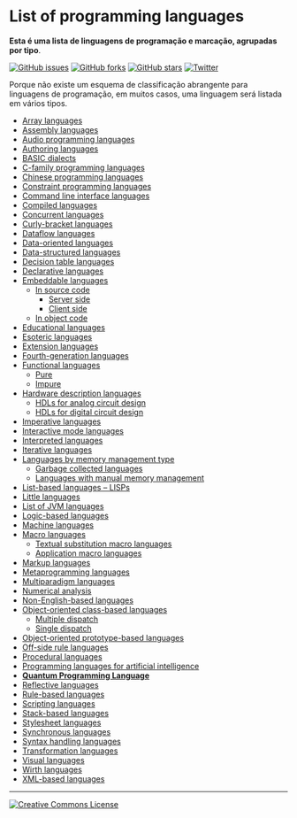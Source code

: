 # List of programming languages

**Esta é uma lista de linguagens de programação e marcação, agrupadas por tipo**.

[![GitHub issues](https://img.shields.io/github/issues/AnanthaRajuC/List-of-programming-languages-by-type.svg)](https://github.com/marcialwushuxxx/list-programming-language/issues)
[![GitHub forks](https://img.shields.io/github/forks/AnanthaRajuC/List-of-programming-languages-by-type.svg)](https://github.com/marcialwushuxxx/list-programming-language/network)
[![GitHub stars](https://img.shields.io/github/stars/AnanthaRajuC/List-of-programming-languages-by-type.svg)](https://github.com/marcialwushuxxx/list-programming-language/stargazers)
[![Twitter](https://img.shields.io/twitter/url/https/github.com/AnanthaRajuC/List-of-programming-languages-by-type.svg?style=social)](https://twitter.com/intent/tweet?text=Wow:&url=%5Bobject%20Object%5D)

Porque não existe um esquema de classificação abrangente para linguagens de programação, em muitos casos, uma linguagem será listada em vários tipos.

- <a href="https://github.com/marcialwushuxxx/list-programming-language/blob/master/Array%20Languages/Array-languages.md" target="_blank">Array languages</a>
- <a href="https://github.com/marcialwushuxxx/list-programming-language/blob/master/Assembly%20Languages/Assembly-languages.md" target="_blank">Assembly languages</a>
- <a href="https://github.com/marcialwushuxxx/list-programming-language/blob/master/Audio%20programming%20languages/Audio-programming-languages.md" target="_blank">Audio programming languages</a>
- [Authoring languages](Authoring-languages.md)
- [BASIC dialects]()
- [C-family programming languages]()
- [Chinese programming languages]()
- <a href="https://github.com/marcialwushuxxx/list-programming-language/blob/master/Constraint%20programming/Constraint-programming.md" target="_blank">Constraint programming languages</a>
- [Command line interface languages]()
- [Compiled languages]()
- [Concurrent languages]()
- [Curly-bracket languages]()
- [Dataflow languages]()
- [Data-oriented languages]()
- [Data-structured languages]()
- [Decision table languages]()
- [Declarative languages]()
- [Embeddable languages]()
    - [In source code]()
        - [Server side]()
        - [Client side]()
    - [In object code]()
- [Educational languages]()
- [Esoteric languages]()
- [Extension languages]()
- [Fourth-generation languages]()
- [Functional languages]()
    - [Pure]()
    - [Impure]()
- [Hardware description languages]()
    - [HDLs for analog circuit design]()
    - [HDLs for digital circuit design]()
- [Imperative languages]()
- [Interactive mode languages]()
- [Interpreted languages]()
- [Iterative languages]()
- [Languages by memory management type]()
    - [Garbage collected languages]()
    - [Languages with manual memory management]()
- [List-based languages – LISPs]()
- [Little languages]()
- [List of JVM languages]()
- [Logic-based languages]()
- [Machine languages]()
- [Macro languages]()
    - [Textual substitution macro languages]()
    - [Application macro languages]()
- [Markup languages]()
- [Metaprogramming languages]()
- [Multiparadigm languages]()
- [Numerical analysis]()
- [Non-English-based languages]()
- [Object-oriented class-based languages]()
    - [Multiple dispatch]()
    - [Single dispatch]()
- [Object-oriented prototype-based languages]()
- [Off-side rule languages]()
- [Procedural languages]()
- [Programming languages for artificial intelligence]()
- [**Quantum Programming Language**](Quantum-Programming-Language.md)
- [Reflective languages]()
- [Rule-based languages]()
- [Scripting languages]()
- [Stack-based languages]()
- [Stylesheet languages]()
- [Synchronous languages]()
- [Syntax handling languages]()
- [Transformation languages]()
- [Visual languages]()
- [Wirth languages]()
- [XML-based languages]()

----------


[![Creative Commons License](http://i.creativecommons.org/l/by/4.0/88x31.png)](http://creativecommons.org/licenses/by/4.0/)